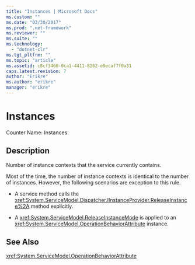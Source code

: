 ```yaml
---
title: "Instances | Microsoft Docs"
ms.custom: ""
ms.date: "03/30/2017"
ms.prod: ".net-framework"
ms.reviewer: ""
ms.suite: ""
ms.technology: 
  - "dotnet-clr"
ms.tgt_pltfrm: ""
ms.topic: "article"
ms.assetid: c8cf3460-0ca1-4411-8262-e9ecaf7f0a31
caps.latest.revision: 7
author: "Erikre"
ms.author: "erikre"
manager: "erikre"
---
```

# Instances
Counter Name: Instances.  
  
## Description  
 Number of instance contexts that the service currently contains.  
  
 Most of the time, the number of instance contexts is identical to the number of instances. However, the following scenarios are exception to this rule.  
  
-   A service method calls the <xref:System.ServiceModel.Dispatcher.IInstanceProvider.ReleaseInstance%2A> method explicitly.  
  
-   A <xref:System.ServiceModel.ReleaseInstanceMode> is applied to an <xref:System.ServiceModel.OperationBehaviorAttribute> instance.  
  
## See Also  
 <xref:System.ServiceModel.OperationBehaviorAttribute>